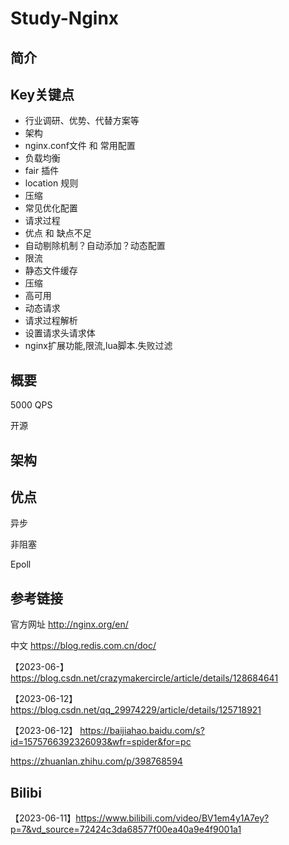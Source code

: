 # Study-Nginx  #
## 简介





## Key关键点

- 行业调研、优势、代替方案等
- 架构
- nginx.conf文件 和 常用配置 
- 负载均衡
- fair 插件
- location 规则
- 压缩
- 常见优化配置
- 请求过程
- 优点 和 缺点不足
- 自动剔除机制？自动添加？动态配置
- 限流
- 静态文件缓存
- 压缩
- 高可用
- 动态请求 
- 请求过程解析
- 设置请求头请求体
- nginx扩展功能,限流,lua脚本.失败过滤





## **概要** 

5000 QPS 

开源



## **架构** 



## 优点

异步

非阻塞

Epoll



## 参考链接

官方网址 http://nginx.org/en/

中文 https://blog.redis.com.cn/doc/



【2023-06-】https://blog.csdn.net/crazymakercircle/article/details/128684641

【2023-06-12】https://blog.csdn.net/qq_29974229/article/details/125718921

【2023-06-12】 https://baijiahao.baidu.com/s?id=1575766392326093&wfr=spider&for=pc

https://zhuanlan.zhihu.com/p/398768594



## Bilibi

【2023-06-11】https://www.bilibili.com/video/BV1em4y1A7ey?p=7&vd_source=72424c3da68577f00ea40a9e4f9001a1